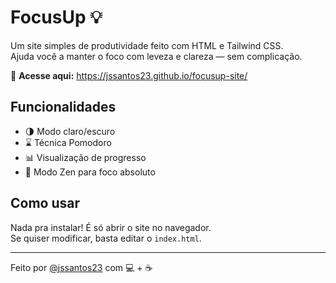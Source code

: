 # FocusUp 💡

Um site simples de produtividade feito com HTML e Tailwind CSS.  
Ajuda você a manter o foco com leveza e clareza — sem complicação.

🔗 **Acesse aqui:** https://jssantos23.github.io/focusup-site/

## Funcionalidades

- 🌗 Modo claro/escuro
- ⌛ Técnica Pomodoro
- 📊 Visualização de progresso
- 🧘 Modo Zen para foco absoluto

## Como usar

Nada pra instalar! É só abrir o site no navegador.  
Se quiser modificar, basta editar o `index.html`.

---

Feito por [@jssantos23](https://github.com/jssantos23) com 💻 + ☕
